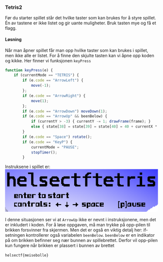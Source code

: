 ### Tetris2
Før du starter spillet står det hvilke taster som kan brukes for å styre spillet. Én av tastene er ikke listet og gir uante muligheter. Bruk tasten mye og få et flagg.

#### Løsning
Når man åpner spillet får man opp hvilke taster som kan brukes i spillet, men ikke alle er listet. For å finne den skjulte tasten kan vi åpne opp koden og kikke. Her finner vi funksjonen `keyPress`

```javascript
function keyPress(e) {
    if (currentMode == "TETRIS") {
        if (e.code == "ArrowLeft") {
            move(-1);
        };
        if (e.code == "ArrowRight") {
            move(1);
        };
        if (e.code == "ArrowDown") moveDown(1);
        if (e.code == "ArrowUp" && beenBelow) {
            if (currentY > -3) { currentY -= 1; drawFrame(frame); }
            else { state[38] = state[39] = state[40] = 40 + currentX * 6; state[41] = currentTetro; state[42] = currentRot; newTetro();}
        }
        if (e.code == "Space") rotate();
        if (e.code == "KeyP") {
            currentMode = "PAUSE";
            stopTimer();
        }
```

Instruksene i spillet er:
![taster](taster.png)

I denne situasjonen ser vi at `ArrowUp` ikke er nevnt i instruksjonene, men det er inkludert i koden. For å løse oppgaven, må man trykke på opp-pilen til brikken forsvinner fra skjermen. Men det er også en viktig detalj her: if-setningen kontrollerer også variabelen `beenBelow`. `beenBelow` er en indikator på om brikken befinner seg nær bunnen av spillebrettet. Derfor vil opp-pilen kun fungere når brikken er plassert i bunnen av brettet

`helsectf{meisebolle}`